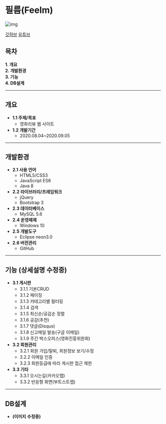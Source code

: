# 필름(Feelm)

![img](https://user-images.githubusercontent.com/68595933/112328623-dd270780-8cf9-11eb-9a97-b486ecd6bcf3.PNG)

[깃허브](https://github.com/shinyelee/Moviehere)
[유튜브]()

## 목차
__1. 개요__  
__2. 개발환경__  
__3. 기능__  
__4. DB설계__  

---
## 개요
+ __1.1 주제/목표__  
  - 영화리뷰 웹 사이트
+ __1.2 개발기간__  
  - 2020.08.04~2020.09.05
---
## 개발환경
+ __2.1 사용 언어__
  - HTML5/CSS3
  - JavaScript ES6
  - Java 8
+ __2.2 라이브러리/프레임워크__
  - jQuery
  - Bootstrap 3
+ __2.3 데이터베이스__
  - MySQL 5.6  
+ __2.4 운영체제__
  - Windows 10
+ __2.5 개발도구__
  - Eclipse neon3.0
+ __2.6 버전관리__
  - GitHub
---
## 기능 (상세설명 수정중)
+ __3.1 게시판__  
  - 3.1.1 기본CRUD
  - 3.1.2 페이징
  - 3.1.3 카테고리별 필터링
  - 3.1.4 검색
  - 3.1.5 최신순/공감순 정렬
  - 3.1.6 공감(추천)
  - 3.1.7 댓글(Disqus)
  - 3.1.8 신고메일 발송(구글 이메일)
  - 3.1.9 주간 박스오피스(영화진흥위원회)
+ __3.2 회원관리__  
  - 3.2.1 회원 가입/탈퇴, 회원정보 보기/수정
  - 3.2.2 이메일 인증
  - 3.2.3 회원등급에 따라 게시판 접근 제한
+ __3.3 기타__  
  - 3.3.1 오시는길(카카오맵)
  - 3.3.2 반응형 화면(부트스트랩)
---
## DB설계
+ __(이미지 수정중)__
